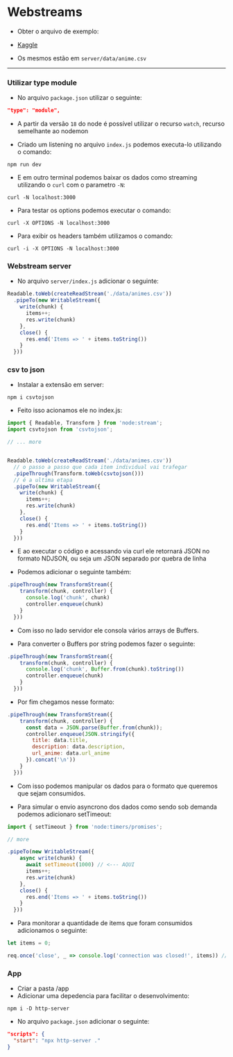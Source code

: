 # Webstreams

- Obter o arquivo de exemplo:

- [Kaggle](kaggle.com/datasets)

- Os mesmos estão em `server/data/anime.csv`

---

### Utilizar type module

- No arquivo `package.json` utilizar o seguinte:

```json
"type": "module",
```

- A partir da versão `18` do node é possível utilizar o recurso `watch`, recurso semelhante ao nodemon

- Criado um listening no arquivo `index.js` podemos executa-lo utilizando o comando:

```shell
npm run dev
```

- E em outro terminal podemos baixar os dados como streaming utilizando o `curl` com o parametro `-N`:

```shell
curl -N localhost:3000
```

- Para testar os options podemos executar o comando:

```shell
curl -X OPTIONS -N localhost:3000
```

- Para exibir os headers também utilizamos o comando:

```shell
curl -i -X OPTIONS -N localhost:3000
```

### Webstream server

- No arquivo `server/index.js` adicionar o seguinte:

```js
Readable.toWeb(createReadStream('./data/animes.csv'))
  .pipeTo(new WritableStream({
    write(chunk) {
      items++;
      res.write(chunk)
    },
    close() {
      res.end('Items => ' + items.toString())
    }
  }))
```

### csv to json

- Instalar a extensão em server:

```shell
npm i csvtojson
```

- Feito isso acionamos ele no index.js:

```js
import { Readable, Transform } from 'node:stream';
import csvtojson from 'csvtojson';

// ... more


Readable.toWeb(createReadStream('./data/animes.csv'))
  // o passo a passo que cada item individual vai trafegar
  .pipeThrough(Transform.toWeb(csvtojson()))
  // é a ultima etapa
  .pipeTo(new WritableStream({
    write(chunk) {
      items++;
      res.write(chunk)
    },
    close() {
      res.end('Items => ' + items.toString())
    }
  }))
```

- E ao executar o código e acessando via curl ele retornará JSON no formato NDJSON, ou seja um JSON separado por quebra de linha

- Podemos adicionar o seguinte também:

```js
.pipeThrough(new TransformStream({
    transform(chunk, controller) {
      console.log('chunk', chunk)
      controller.enqueue(chunk)
    }
  }))
```

- Com isso no lado servidor ele consola vários arrays de Buffers.

- Para converter o Buffers por string podemos fazer o seguinte:

```js
.pipeThrough(new TransformStream({
    transform(chunk, controller) {
      console.log('chunk', Buffer.from(chunk).toString())
      controller.enqueue(chunk)
    }
  }))
```

- Por fim chegamos nesse formato:

```js
.pipeThrough(new TransformStream({
    transform(chunk, controller) {
      const data = JSON.parse(Buffer.from(chunk));
      controller.enqueue(JSON.stringify({
        title: data.title,
        description: data.description,
        url_anime: data.url_anime
      }).concat('\n'))
    }
  }))
```

- Com isso podemos manipular os dados para o formato que queremos que sejam consumidos.

- Para simular o envio asyncrono dos dados como sendo sob demanda podemos adicionaro setTimeout:

```js
import { setTimeout } from 'node:timers/promises';

// more

.pipeTo(new WritableStream({
    async write(chunk) {
      await setTimeout(1000) // <--- AQUI
      items++;
      res.write(chunk)
    },
    close() {
      res.end('Items => ' + items.toString())
    }
  }))
```

- Para monitorar a quantidade de items que foram consumidos adicionamos o seguinte:

```js
let items = 0; 

req.once('close', _ => console.log('connection was closed!', items)) // <---
```

### App

- Criar a pasta /app
- Adicionar uma depedencia para facilitar o desenvolvimento:

```shell
npm i -D http-server
```

- No arquivo `package.json` adicionar o seguinte:

```json
"scripts": {
  "start": "npx http-server ."
}
```